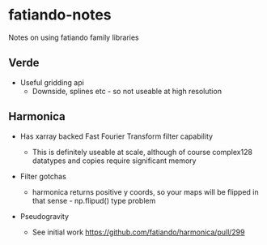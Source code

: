 # fatiando-notes
Notes on using fatiando family libraries

## Verde
- Useful gridding api
    - Downside, splines etc - so not useable at high resolution

## Harmonica
- Has xarray backed Fast Fourier Transform filter capability
    - This is definitely useable at scale, although of course complex128 datatypes and copies require significant memory    

- Filter gotchas
    - harmonica returns positive y coords, so your maps will be flipped in that sense - np.flipud() type problem

- Pseudogravity
    - See initial work https://github.com/fatiando/harmonica/pull/299 
